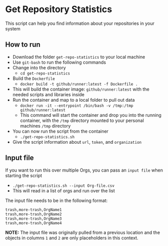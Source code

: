 # Get Repository Statistics

This script can help you find information about your repositories in your system

## How to run
- Download the folder `get-repo-statistics` to your local machine
- Use `git-bash` to run the following commands
- Change into the directory
  - `cd get-repo-statistics`
- Build the `Dockerfile`
  - `docker build -t github/runner:latest -f Dockerfile .`
- This will build the container image: `github/runner:latest` with the needed scripts and libraries inside
- Run the container and map to a local folder to pull out data
  - `docker run -it --entrypoint /bin/bash -v /tmp:/tmp github/runner:latest`
  - This command will start the container and drop you into the running container, with the `/tmp` directory mounted to your personal machines `/tmp` directory
- You can now run the script from the container
  - `./get-repo-statistics.sh`
- Give the script information about `url`, `token`, and `organization`

## Input file
If you want to run this over multiple Orgs, you can pass an `input file` when starting the script
- `./get-repo-statistics.sh --input Org-file.csv`
- This will read in a list of orgs and run over the list

The input file needs to be in the following format:

```csv
trash,more-trash,OrgName1
trash,more-trash,OrgName2
trash,more-trash,OrgName3
trash,more-trash,OrgName4
```

**NOTE:** The input file was originally pulled from a previous location and the objects in columns `1` and `2` are only placeholders in this context.
